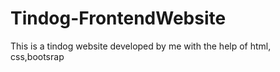 # Tindog-FrontendWebsite
This is a tindog website developed by me with the help of html, css,bootsrap

